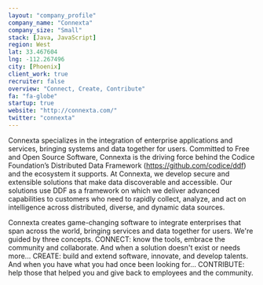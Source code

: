 ```yaml
---
layout: "company_profile"
company_name: "Connexta"
company_size: "Small"
stack: [Java, JavaScript]
region: West
lat: 33.467604
lng: -112.267496
city: [Phoenix]
client_work: true
recruiter: false
overview: "Connect, Create, Contribute"
fa: "fa-globe"
startup: true
website: "http://connexta.com/"
twitter: "connexta"
---
```


Connexta specializes in the integration of enterprise applications and services, bringing systems and data together for users. Committed to Free and Open Source Software, Connexta is the driving force behind the Codice Foundation’s Distributed Data Framework (https://github.com/codice/ddf) and the ecosystem it supports.  At Connexta, we develop secure and extensible solutions that make data discoverable and accessible. Our solutions use DDF as a framework on which we deliver advanced capabilities to customers who need to rapidly collect, analyze, and act on intelligence across distributed, diverse, and dynamic data sources.

Connexta creates game-changing software to integrate enterprises that span across the world, bringing services and data together for users. We're guided by three concepts. CONNECT: know the tools, embrace the community and collaborate. And when a solution doesn't exist or needs more... CREATE: build and extend software, innovate, and develop talents. And when you have what you had once been looking for... CONTRIBUTE: help those that helped you and give back to employees and the community.